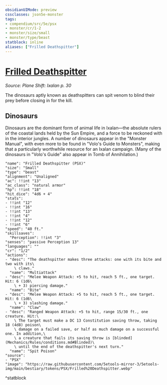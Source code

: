 ```yaml
---
obsidianUIMode: preview
cssclasses: json5e-monster
tags:
- compendium/src/5e/psx
- monster/cr/1-2
- monster/size/small
- monster/type/beast
statblock: inline
aliases: ["Frilled Deathspitter"]
---
```

# [Frilled Deathspitter](Mechanics\bestiary\beast/frilled-deathspitter-psx.md)
*Source: Plane Shift: Ixalan p. 30*  

The dinosaurs aptly known as deathspitters can spit venom to blind their prey before closing in for the kill.

## Dinosaurs

Dinosaurs are the dominant form of animal life in Ixalan—the absolute rulers of the coastal lands held by the Sun Empire, and a force to be reckoned with in the interior jungles. A number of dinosaurs appear in the "Monster Manual", with even more to be found in "Volo's Guide to Monsters", making that a particularly worthwhile resource for an Ixalan campaign. (Many of the dinosaurs in "Volo's Guide" also appear in Tomb of Annihilation.)

```statblock
"name": "Frilled Deathspitter (PSX)"
"size": "Small"
"type": "beast"
"alignment": "Unaligned"
"ac": !!int "13"
"ac_class": "natural armor"
"hp": !!int "18"
"hit_dice": "4d6 + 4"
"stats":
- !!int "12"
- !!int "16"
- !!int "13"
- !!int "4"
- !!int "12"
- !!int "6"
"speed": "40 ft."
"skillsaves":
  "Perception": !!int "3"
"senses": "passive Perception 13"
"languages": ""
"cr": "1/2"
"actions":
- "desc": "The deathspitter makes three attacks: one with its bite and two with its\
    \ claws."
  "name": "Multiattack"
- "desc": "Melee Weapon Attack: +5 to hit, reach 5 ft., one target. Hit: 6 (1d6\
    \ + 3) piercing damage."
  "name": "Bite"
- "desc": "Melee Weapon Attack: +5 to hit, reach 5 ft., one target. Hit: 6 (1d6\
    \ + 3) slashing damage."
  "name": "Claw"
- "desc": "Ranged Weapon Attack: +5 to hit, range 15/30 ft., one creature. Hit:\
    \ The target must make a DC 13 Constitution saving throw, taking 18 (4d8) poison\
    \ damage on a failed save, or half as much damage on a successful one. In addition,\
    \ a creature that fails its saving throw is [blinded](Mechanics/Rules/conditions.md#Blinded)\
    \ until the end of the deathspitter's next turn."
  "name": "Spit Poison"
"source":
- "PSX"
"image": "https://raw.githubusercontent.com/5etools-mirror-3/5etools-img/main/bestiary/tokens/PSX/Frilled%20Deathspitter.webp"
```
^statblock